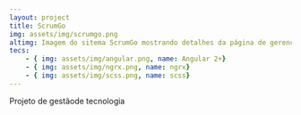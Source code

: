 ```yaml
---
layout: project
title: ScrumGo
img: assets/img/scrumgo.png
altimg: Imagem do sitema ScrumGo mostrando detalhes da página de gerenciamente de projetos
tecs: 
    - { img: assets/img/angular.png, name: Angular 2+}
    - { img: assets/img/ngrx.png, name: ngrx}
    - { img: assets/img/scss.png, name: scss}
---
```

Projeto de gestãode tecnologia